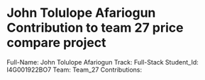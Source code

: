 # John Tolulope Afariogun Contribution to team 27 price compare project
Full-Name: John Tolulope Afariogun
Track: Full-Stack
Student_Id: I4G001922BO7
Team: Team_27
Contributions:

